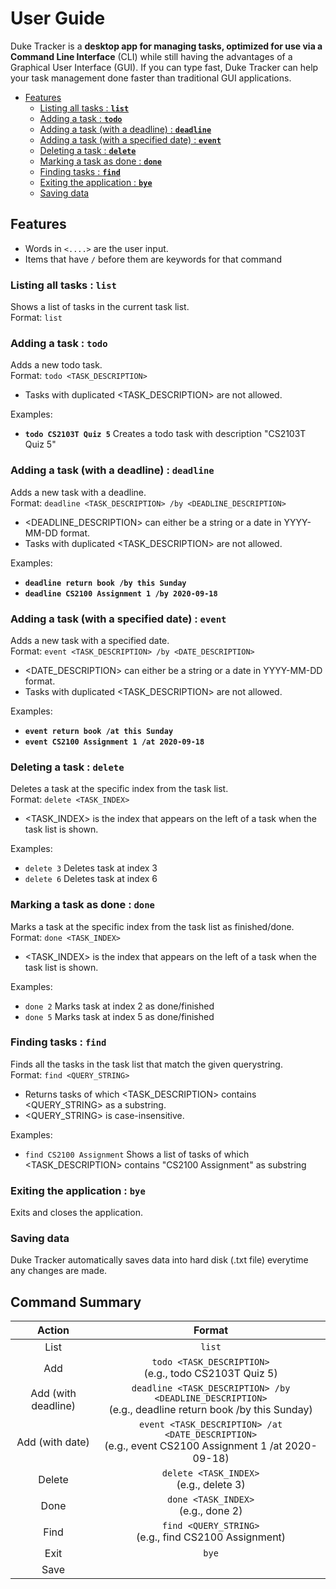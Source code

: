 # User Guide

Duke Tracker is a **desktop app for managing tasks, optimized for use via a Command Line Interface** (CLI) while still having the advantages of a Graphical User Interface (GUI). If you can type fast, Duke Tracker can help your task management done faster than traditional GUI applications. 

* [Features](#features)
    * [Listing all tasks : **`list`**](#listing-all-tasks--list)
    * [Adding a task : **`todo`**](#adding-a-task--todo)
    * [Adding a task (with a deadline) : **`deadline`**](#adding-a-task-with-a-deadline--deadline)
    * [Adding a task (with a specified date) : **`event`**](#adding-a-task-with-a-specified-date--event)
    * [Deleting a task : **`delete`**](#deleting-a-task--delete) 
    * [Marking a task as done  : **`done`**](#marking-a-task-as-done--done) 
    * [Finding tasks : **`find`**](#finding-tasks--find)
    * [Exiting the application :  **`bye`**](#exiting-the-application--bye)
    * [Saving data](#saving-data)

## Features 
- Words in `<....>` are the user input.
- Items that have `/` before them are keywords for that command

### Listing all tasks : **`list`**
Shows a list of tasks in the current task list.  
Format: `list`

### Adding a task : **`todo`**
Adds a new todo task.  
Format: `todo <TASK_DESCRIPTION>`  
* Tasks with duplicated \<TASK_DESCRIPTION> are not allowed.  

Examples:  
- **`todo CS2103T Quiz 5`** Creates a todo task with description "CS2103T Quiz 5"  

### Adding a task (with a deadline) : **`deadline`**
Adds a new task with a deadline.  
Format: `deadline <TASK_DESCRIPTION> /by <DEADLINE_DESCRIPTION>`  
* \<DEADLINE_DESCRIPTION> can either be a string or a date in YYYY-MM-DD format.  
* Tasks with duplicated \<TASK_DESCRIPTION> are not allowed.  

Examples:  
- **`deadline return book /by this Sunday`**
- **`deadline CS2100 Assignment 1 /by 2020-09-18`**

### Adding a task (with a specified date) : **`event`**
Adds a new task with a specified date.  
Format: `event <TASK_DESCRIPTION> /by <DATE_DESCRIPTION>`  
* \<DATE_DESCRIPTION> can either be a string or a date in YYYY-MM-DD format.  
* Tasks with duplicated \<TASK_DESCRIPTION> are not allowed. 

Examples:  
- **`event return book /at this Sunday`**
- **`event CS2100 Assignment 1 /at 2020-09-18`**

### Deleting a task : **`delete`**
Deletes a task at the specific index from the task list.  
Format: `delete <TASK_INDEX>`  
- \<TASK_INDEX> is the index that appears on the left of a task when the task list is shown.  

Examples:
- `delete 3` Deletes task at index 3
- `delete 6` Deletes task at index 6

### Marking a task as done : **`done`**
Marks a task at the specific index from the task list as finished/done.  
Format: `done <TASK_INDEX>`
- \<TASK_INDEX> is the index that appears on the left of a task when the task list is shown.  

Examples:
- `done 2` Marks task at index 2 as done/finished
- `done 5` Marks task at index 5 as done/finished

### Finding tasks : **`find`**
Finds all the tasks in the task list that match the given querystring.  
Format: `find <QUERY_STRING>`
* Returns tasks of which \<TASK_DESCRIPTION> contains \<QUERY_STRING> as a substring.  
* \<QUERY_STRING> is case-insensitive.  

Examples:
* `find CS2100 Assignment` Shows a list of tasks of which \<TASK_DESCRIPTION> contains "CS2100 Assignment" as substring

### Exiting the application : `bye`

Exits and closes the application.  

###  Saving data
Duke Tracker automatically saves data into hard disk (.txt file) everytime any changes are made.

## Command Summary
|          Action          |                          Format                          |
| :----------------------: | :------------------------------------------------------: |
|List|`list`|
|Add|`todo <TASK_DESCRIPTION>` <br />(e.g., todo CS2103T Quiz 5)|
|Add (with deadline)|`deadline <TASK_DESCRIPTION> /by <DEADLINE_DESCRIPTION>` <br />(e.g., deadline return book /by this Sunday)|
|Add (with date)|`event <TASK_DESCRIPTION> /at <DATE_DESCRIPTION>` <br />(e.g., event CS2100 Assignment 1 /at 2020-09-18)|
|Delete|`delete <TASK_INDEX>` <br />(e.g., delete 3)|
|Done|`done <TASK_INDEX>` <br />(e.g., done 2)|
|Find|`find <QUERY_STRING>` <br />(e.g., find CS2100 Assignment)|
|Exit|`bye`|
|Save|
